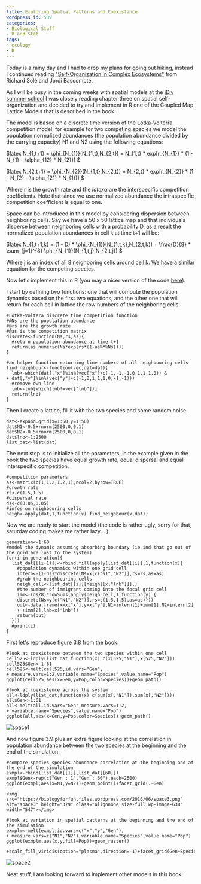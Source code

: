 ```yaml
---
title: Exploring Spatial Patterns and Coexistance
wordpress_id: 539
categories:
- Biological Stuff
- R and Stat
tags:
- ecology
- R
---
```


Today is a rainy day and I had to drop my plans for going out hiking, instead I continued reading ["Self-Organization in Complex Ecosystems"](http://press.princeton.edu/titles/8224.html) from Richard Solé and Jordi Bascompte.

As I will be busy in the coming weeks with spatial models at the [iDiv summer school](https://www.idiv.de/ydiv/summer_school_2016.html) I was closely reading chapter three on spatial self-organization and decided to try and implement in R one of the Coupled Map Lattice Models that is described in the book.

The model is based on a discrete time version of the Lotka-Volterra competition model, for example for two competing species we model the population normalized abundances (the population abundance divided by the carrying capacity) N1 and N2 using the following equations:

$latex N_{1,t+1} = \phi_{N_{1}}(N_{1,t},N_{2,t}) = N_{1,t} * exp[r_{N_{1}} * (1 - N_{1} - \alpha_{12} * N_{2})] $

$latex N_{2,t+1} = \phi_{N_{2}}(N_{1,t},N_{2,t}) = N_{2,t} * exp[r_{N_{2}} * (1 - N_{2} - \alpha_{21} * N_{1})] $

Where r is the growth rate and the $latex \alpha$ are the interspecific competition coefficients. Note that since we use normalized abundance the intraspecific competition coefficient is equal to one.

Space can be introduced in this model by considering dispersion between neighboring cells. Say we have a 50 x 50 lattice map and that individuals disperse between neighboring cells with a probability D, as a result the normalized population abundances in cell k at time t+1 will be:

$latex N_{1,t+1,k} = (1 - D) * \phi_{N_{1}}(N_{1,t,k},N_{2,t,k}) + \frac{D}{8} * \sum_{j=1}^{8} \phi_{N_{1}}(N_{1,t,j},N_{2,t,j}) $

Where j is an index of all 8 neighboring cells around cell k. We have a similar equation for the competing species.

Now let's implement this in R (you may a nicer version of the code [here](http://rpubs.com/hughes/188614)).

I start by defining two functions: one that will compute the population dynamics based on the first two equations, and the other one that will return for each cell in lattice the row numbers of the neighboring cells:

    
    #Lotka-Voltera discrete time competition function
    #@Ns are the population abundance
    #@rs are the growth rate
    #@as is the competition matrix
    discrete<-function(Ns,rs,as){
      #return population abundance at time t+1
      return(as.numeric(Ns*exp(rs*(1-as%*%Ns))))
    }
    
    #an helper function returning line numbers of all neighbouring cells
    find_neighbour<-function(vec,dat=dat){
      lnb<-which(dat[,"x"]%in%(vec["x"]+c(-1,-1,-1,0,1,1,1,0)) &
    + dat[,"y"]%in%(vec["y"]+c(-1,0,1,1,1,0,-1,-1)))
      #remove own line
      lnb<-lnb[which(lnb!=vec["lnb"])]
      return(lnb)
    }
    


Then I create a lattice, fill it with the two species and some random noise.

    
    dat<-expand.grid(x=1:50,y=1:50)
    dat$N1<-0.5+rnorm(2500,0,0.1)
    dat$N2<-0.5+rnorm(2500,0,0.1)
    dat$lnb<-1:2500
    list_dat<-list(dat)


The next step is to initialize all the parameters, in the example given in the book the two species have equal growth rate, equal dispersal and equal interspecific competition.

    
    #competition parameters
    as<-matrix(c(1,1.2,1.2,1),ncol=2,byrow=TRUE)
    #growth rate
    rs<-c(1.5,1.5)
    #dispersal rate
    ds<-c(0.05,0.05)
    #infos on neighbouring cells
    neigh<-apply(dat,1,function(x) find_neighbour(x,dat))


Now we are ready to start the model (the code is rather ugly, sorry for that, saturday coding makes me rather lazy ...)

    
    generation<-1:60
    #model the dynamic assuming absorbing boundary (ie ind that go out of the grid are lost to the system)
    for(i in generation){  
      list_dat[[(i+1)]]<-rbind.fill(apply(list_dat[[i]],1,function(x){
        #population dynamics within one grid cell
        intern<-(1-ds)*discrete(Ns=x[c("N1","N2")],rs=rs,as=as)
        #grab the neighbouring cells
        neigh_cell<-list_dat[[i]][neigh[[x["lnb"]]],]
        #the number of immigrant coming into the focal grid cell
        imm<-(ds/8)*rowSums(apply(neigh_cell,1,function(y) {
        discrete(Ns=y[c("N1","N2")],rs=c(1.5,1.5),as=as)}))
        out<-data.frame(x=x["x"],y=x["y"],N1=intern[1]+imm[1],N2=intern[2]
        + +imm[2],lnb=x["lnb"])
        return(out)
      }))
      #print(i)
    }


First let's reproduce figure 3.8 from the book:

    
    #look at coexistence between the two species within one cell
    cell525<-ldply(list_dat,function(x) c(x[525,"N1"],x[525,"N2"]))
    cell525$Gen<-1:61
    cell525<-melt(cell525,id.vars="Gen",
    + measure.vars=1:2,variable.name="Species",value.name="Pop")
    ggplot(cell525,aes(x=Gen,y=Pop,color=Species))+geom_path()
    
    #look at coexistence across the system
    all<-ldply(list_dat,function(x) c(sum(x[,"N1"]),sum(x[,"N2"])))
    all$Gen<-1:61
    all<-melt(all,id.vars="Gen",measure.vars=1:2,
    + variable.name="Species",value.name="Pop")
    ggplot(all,aes(x=Gen,y=Pop,color=Species))+geom_path()




![space1](https://biologyforfun.files.wordpress.com/2016/06/space1.png)

And now figure 3.9 plus an extra figure looking at the correlation in population abundance between the two species at the beginning and the end of the simulation:

    
    #compare species-species abundance correlation at the beginning and at the end of the simulation
    exmpl<-rbind(list_dat[[1]],list_dat[[60]])
    exmpl$Gen<-rep(c("Gen : 1","Gen : 60"),each=2500)
    ggplot(exmpl,aes(x=N1,y=N2))+geom_point()+facet_grid(.~Gen)
    
    <img src="https://biologyforfun.files.wordpress.com/2016/06/space3.png" alt="space3" height="379" class="alignnone size-full wp-image-638" width="547"></img>
    
    #look at variation in spatial patterns at the beginning and the end of the simulation
    exmplm<-melt(exmpl,id.vars=c("x","y","Gen"),
    + measure.vars=c("N1","N2"),variable.name="Species",value.name="Pop")
    ggplot(exmplm,aes(x,y,fill=Pop))+geom_raster()
     +scale_fill_viridis(option="plasma",direction=-1)+facet_grid(Gen~Species)


![space2](https://biologyforfun.files.wordpress.com/2016/06/space2.png)



Neat stuff, I am looking forward to implement other models in this book!


